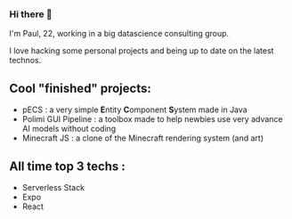### Hi there 👋

I'm Paul, 22, working in a big datascience consulting group. 

I love hacking some personal projects and being up to date on the latest technos.

## Cool "finished" projects:
 - pECS : a very simple **E**ntity **C**omponent **S**ystem made in Java
 - Polimi GUI Pipeline : a toolbox made to help newbies use very advance AI models without coding
 - Minecraft JS : a clone of the Minecraft rendering system (and art)

## All time top 3 techs : 
 - Serverless Stack
 - Expo
 - React 
